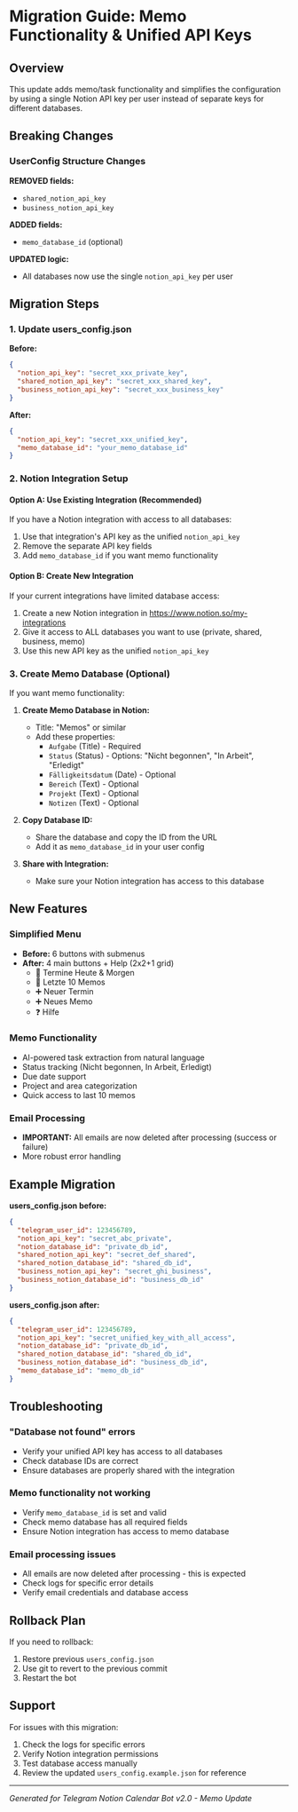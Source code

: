 # Migration Guide: Memo Functionality & Unified API Keys

## Overview
This update adds memo/task functionality and simplifies the configuration by using a single Notion API key per user instead of separate keys for different databases.

## Breaking Changes

### UserConfig Structure Changes
**REMOVED fields:**
- `shared_notion_api_key` 
- `business_notion_api_key`

**ADDED fields:**
- `memo_database_id` (optional)

**UPDATED logic:**
- All databases now use the single `notion_api_key` per user

## Migration Steps

### 1. Update users_config.json

**Before:**
```json
{
  "notion_api_key": "secret_xxx_private_key",
  "shared_notion_api_key": "secret_xxx_shared_key", 
  "business_notion_api_key": "secret_xxx_business_key"
}
```

**After:**
```json
{
  "notion_api_key": "secret_xxx_unified_key",
  "memo_database_id": "your_memo_database_id"
}
```

### 2. Notion Integration Setup

#### Option A: Use Existing Integration (Recommended)
If you have a Notion integration with access to all databases:
1. Use that integration's API key as the unified `notion_api_key`
2. Remove the separate API key fields
3. Add `memo_database_id` if you want memo functionality

#### Option B: Create New Integration
If your current integrations have limited database access:
1. Create a new Notion integration in https://www.notion.so/my-integrations
2. Give it access to ALL databases you want to use (private, shared, business, memo)
3. Use this new API key as the unified `notion_api_key`

### 3. Create Memo Database (Optional)

If you want memo functionality:

1. **Create Memo Database in Notion:**
   - Title: "Memos" or similar
   - Add these properties:
     - `Aufgabe` (Title) - Required
     - `Status` (Status) - Options: "Nicht begonnen", "In Arbeit", "Erledigt" 
     - `Fälligkeitsdatum` (Date) - Optional
     - `Bereich` (Text) - Optional
     - `Projekt` (Text) - Optional  
     - `Notizen` (Text) - Optional

2. **Copy Database ID:**
   - Share the database and copy the ID from the URL
   - Add it as `memo_database_id` in your user config

3. **Share with Integration:**
   - Make sure your Notion integration has access to this database

## New Features

### Simplified Menu
- **Before:** 6 buttons with submenus
- **After:** 4 main buttons + Help (2x2+1 grid)
  - 📅 Termine Heute & Morgen
  - 📝 Letzte 10 Memos  
  - ➕ Neuer Termin
  - ➕ Neues Memo
  - ❓ Hilfe

### Memo Functionality
- AI-powered task extraction from natural language
- Status tracking (Nicht begonnen, In Arbeit, Erledigt)
- Due date support
- Project and area categorization
- Quick access to last 10 memos

### Email Processing 
- **IMPORTANT:** All emails are now deleted after processing (success or failure)
- More robust error handling

## Example Migration

**users_config.json before:**
```json
{
  "telegram_user_id": 123456789,
  "notion_api_key": "secret_abc_private", 
  "notion_database_id": "private_db_id",
  "shared_notion_api_key": "secret_def_shared",
  "shared_notion_database_id": "shared_db_id",
  "business_notion_api_key": "secret_ghi_business", 
  "business_notion_database_id": "business_db_id"
}
```

**users_config.json after:**
```json
{
  "telegram_user_id": 123456789,
  "notion_api_key": "secret_unified_key_with_all_access",
  "notion_database_id": "private_db_id", 
  "shared_notion_database_id": "shared_db_id",
  "business_notion_database_id": "business_db_id",
  "memo_database_id": "memo_db_id"
}
```

## Troubleshooting

### "Database not found" errors
- Verify your unified API key has access to all databases
- Check database IDs are correct
- Ensure databases are properly shared with the integration

### Memo functionality not working  
- Verify `memo_database_id` is set and valid
- Check memo database has all required fields
- Ensure Notion integration has access to memo database

### Email processing issues
- All emails are now deleted after processing - this is expected
- Check logs for specific error details
- Verify email credentials and database access

## Rollback Plan

If you need to rollback:
1. Restore previous `users_config.json` 
2. Use git to revert to the previous commit
3. Restart the bot

## Support

For issues with this migration:
1. Check the logs for specific errors
2. Verify Notion integration permissions  
3. Test database access manually
4. Review the updated `users_config.example.json` for reference

---
*Generated for Telegram Notion Calendar Bot v2.0 - Memo Update*